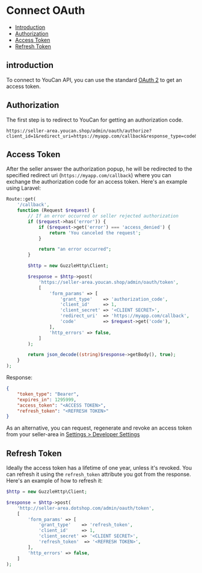 # Connect OAuth

- [Introduction](#introduction)
- [Authorization](#authorization)
- [Access Token](#access-token)
- [Refresh Token](#refresh-token)

<a name="introduction"></a>
## introduction

To connect to YouCan API, you can use the standard [OAuth 2](https://oauth.net/2/) to get an access token.

<a name="authorization"></a>
## Authorization

The first step is to redirect to YouCan for getting an authorization code.

```
https://seller-area.youcan.shop/admin/oauth/authorize?client_id=1&redirect_uri=https://myapp.com/callback&response_type=code&scope=*
```
<a name="access-token"></a>
## Access Token

After the seller answer the authorization popup, he will be redirected to the specified redirect uri (`https://myapp.com/callback`) where you can exchange the authorization code for an access token. Here's an example using Laravel:

```php
Route::get(
    '/callback',
    function (Request $request) {
        // If an error occurred or seller rejected authorization
        if ($request->has('error')) {
            if ($request->get('error') === 'access_denied') {
                return 'You canceled the request';
            }

            return "an error occurred";
        }

        $http = new GuzzleHttp\Client;

        $response = $http->post(
            'https://seller-area.youcan.shop/admin/oauth/token',
            [
                'form_params' => [
                    'grant_type'    => 'authorization_code',
                    'client_id'     => 1,
                    'client_secret' => '<CLIENT SECRET>',
                    'redirect_uri'  => 'https://myapp.com/callback',
                    'code'          => $request->get('code'),
                ],
                'http_errors' => false,
            ]
        );

        return json_decode((string)$response->getBody(), true);
    }
);
```

Response:

```json
{
    "token_type": "Bearer",
    "expires_in": 1295999,
    "access_token": "<ACCESS TOKEN>",
    "refresh_token": "<REFRESH TOKEN>"
}
```

As an alternative, you can request, regenerate and revoke an access token from your seller-area in [Settings > Developer Settings](https://seller-area.youcan.shop/admin/settings/developer)

<a name="refresh-token"></a>
## Refresh Token 

Ideally the access token has a lifetime of one year, unless it's revoked. You can refresh it using the `refresh_token` attribute you got from the response. Here's an example of how to refresh it:

```php
$http = new GuzzleHttp\Client;

$response = $http->post(
    'http://seller-area.dotshop.com/admin/oauth/token',
    [
        'form_params' => [
            'grant_type'    => 'refresh_token',
            'client_id'     => 1,
            'client_secret' => '<CLIENT SECRET>',
            'refresh_token'  => '<REFRESH TOKEN>',
        ],
        'http_errors' => false,
    ]
);
```
